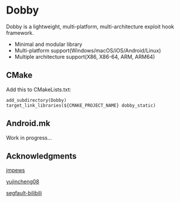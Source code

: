 # Dobby

Dobby is a lightweight, multi-platform, multi-architecture exploit hook framework.

- Minimal and modular library
- Multi-platform support(Windows/macOS/iOS/Android/Linux)
- Multiple architecture support(X86, X86-64, ARM, ARM64)

## CMake

Add this to CMakeLists.txt:

```
add_subdirectory(Dobby)
target_link_libraries(${CMAKE_PROJECT_NAME} dobby_static)
```

## Android.mk

Work in progress...

## Acknowledgments

[jmpews](https://github.com/jmpews)

[yujincheng08](https://github.com/yujincheng08)

[segfault-bilibili](https://github.com/segfault-bilibili)
